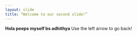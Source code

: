 ```yaml
---
layout: slide
title: “Welcome to our second slide!”
---
```

**Hola peeps myself bs adhithya**
Use the left arrow to go back!
